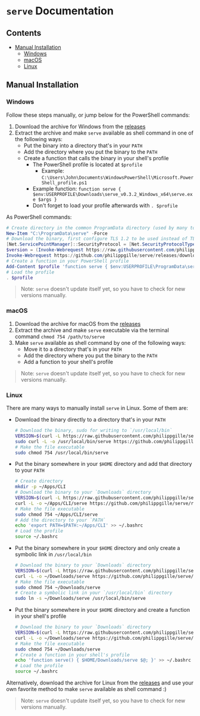 `serve` Documentation
=====================

Contents
---------

- [Manual Installation](#manual-installation)
    - [Windows](#windows)
    - [macOS](#macos)
    - [Linux](#linux)

Manual Installation
-------------------

### Windows

Follow these steps manually, or jump below for the PowerShell commands:

1. Download the archive for Windows from the [releases](https://github.com/philippgille/serve/releases)
2. Extract the archive and make `serve` available as shell command in one of the following ways:
    - Put the binary into a directory that's in your `PATH`
    - Add the directory where you put the binary to the `PATH`
    - Create a function that calls the binary in your shell's profile
        - The PowerShell profile is located at `$profile`
            - Example: `C:\Users\John\Documents\WindowsPowerShell\Microsoft.PowerShell_profile.ps1`
        - Example function: `function serve { $env:USERPROFILE\Downloads\serve_v0.3.2_Windows_x64\serve.exe $args }`
        - Don't forget to load your profile afterwards with `. $profile`

As PowerShell commands:

```powershell
# Create directory in the common ProgramData directory (used by many tools, such as Chocolatey)
New-Item "C:\ProgramData\serve" -Force
# Download the binary, first configure TLS 1.2 to be used instead of TLS 1.0
[Net.ServicePointManager]::SecurityProtocol = [Net.SecurityProtocolType]::Tls12
$version = (Invoke-Webrequest https://raw.githubusercontent.com/philippgille/serve/master/VERSION).Content
Invoke-Webrequest https://github.com/philippgille/serve/releases/download/v${version}/serve_v${version}_Windows_x64.exe -OutFile "C:\ProgramData\serve\serve.exe"
# Create a function in your PowerShell profile
Add-Content $profile 'function serve { $env:USERPROFILE\ProgramData\serve\serve.exe $args }'
# Load the profile
. $profile
```

> Note: `serve` doesn't update itself yet, so you have to check for new versions manually.

### macOS

1. Download the archive for macOS from the [releases](https://github.com/philippgille/serve/releases)
2. Extract the archive and make `serve` executable via the terminal command `chmod 754 /path/to/serve`
3. Make `serve` available as shell command by one of the following ways:
    - Move it to a directory that's in your `PATH`
    - Add the directory where you put the binary to the `PATH`
    - Add a function to your shell's profile

> Note: `serve` doesn't update itself yet, so you have to check for new versions manually.

### Linux

There are many ways to manually install `serve` in Linux. Some of them are:

- Download the binary directly to a directory that's in your `PATH`
    ```bash
    # Download the binary, sudo for writing to `/usr/local/bin`
    VERSION=$(curl -L https://raw.githubusercontent.com/philippgille/serve/master/VERSION)
    sudo curl -L -o /usr/local/bin/serve https://github.com/philippgille/serve/releases/download/v${VERSION}/serve_v${VERSION}_Linux_x64
    # Make the file executable
    sudo chmod 754 /usr/local/bin/serve
    ```
- Put the binary somewhere in your `$HOME` directory and add that directory to your `PATH`
    ```bash
    # Create directory
    mkdir -p ~/Apps/CLI
    # Download the binary to your `Downloads` directory
    VERSION=$(curl -L https://raw.githubusercontent.com/philippgille/serve/master/VERSION)
    curl -L -o ~/Apps/CLI/serve https://github.com/philippgille/serve/releases/download/v${VERSION}/serve_v${VERSION}_Linux_x64
    # Make the file executable
    sudo chmod 754 ~/Apps/CLI/serve
    # Add the directory to your `PATH`
    echo 'export PATH=$PATH:~/Apps/CLI' >> ~/.bashrc
    # Load the profile
    source ~/.bashrc
    ```
- Put the binary somewhere in your `$HOME` directory and only create a symbolic link in `/usr/local/bin`
    ```bash
    # Download the binary to your `Downloads` directory
    VERSION=$(curl -L https://raw.githubusercontent.com/philippgille/serve/master/VERSION)
    curl -L -o ~/Downloads/serve https://github.com/philippgille/serve/releases/download/v${VERSION}/serve_v${VERSION}_Linux_x64
    # Make the file executable
    sudo chmod 754 ~/Downloads/serve
    # Create a symbolic link in your `/usr/local/bin` directory
    sudo ln -s ~/Downloads/serve /usr/local/bin/serve
    ```
- Put the binary somewhere in your `$HOME` directory and create a function in your shell's profile
    ```bash
    # Download the binary to your `Downloads` directory
    VERSION=$(curl -L https://raw.githubusercontent.com/philippgille/serve/master/VERSION)
    curl -L -o ~/Downloads/serve https://github.com/philippgille/serve/releases/download/v${VERSION}/serve_v${VERSION}_Linux_x64
    # Make the file executable
    sudo chmod 754 ~/Downloads/serve
    # Create a function in your shell's profile
    echo 'function serve() { $HOME/Downloads/serve $@; }' >> ~/.bashrc
    # Load the profile
    source ~/.bashrc
    ```

Alternatively, download the archive for Linux from the [releases](https://github.com/philippgille/serve/releases) and use your own favorite method to make `serve` available as shell command :)

> Note: `serve` doesn't update itself yet, so you have to check for new versions manually.
